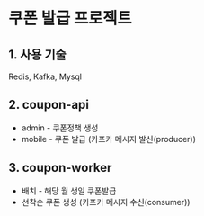 # 쿠폰 발급 프로젝트 

## 1. 사용 기술 
Redis, Kafka, Mysql

## 2. coupon-api 
* admin - 쿠폰정책 생성
* mobile - 쿠폰 발급 (카프카 메시지 발신(producer)) 

## 3. coupon-worker 
* 배치 - 해당 월 생일 쿠폰발급
* 선착순 쿠폰 생성 (카프카 메시지 수신(consumer)) 
